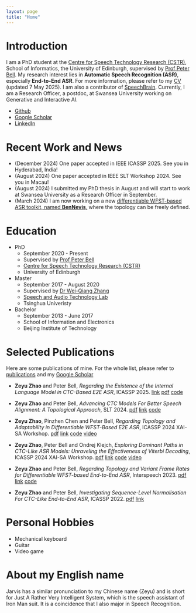 ```yaml
---
layout: page
title: "Home"
---
```


# Introduction

I am a PhD student at the [Centre for Speech Technology Research (CSTR)](https://www.cstr.ed.ac.uk/), School of Informatics, the University of Edinburgh, supervised by [Prof Peter Bell](https://homepages.inf.ed.ac.uk/pbell1/). 
My research interest lies in **Automatic Speech Recognition (ASR)**, especially **End-to-End ASR**. For more information, please refer to my [CV](https://zhaozeyu1995.github.io/pdf/cv.pdf) (updated 7 May 2025).
I am also a contributor of [SpeechBrain](https://speechbrain.github.io/).
Currently, I am a Research Officer, a postdoc, at Swansea University working on Generative and Interactive AI.

* [Github](https://github.com/ZhaoZeyu1995)
* [Google Scholar](https://scholar.google.com/citations?user=21mEZDMAAAAJ&hl=en)
* [LinkedIn](https://www.linkedin.com/in/zeyu-zhao-163a36101/)

# Recent Work and News

* (December 2024) One paper accepted in IEEE ICASSP 2025. See you in Hyderabad, India!
* (August 2024) One paper accepted in IEEE SLT Workshop 2024. See you in Macau!
* (August 2024) I submitted my PhD thesis in August and will start to work at Swansea University as a Research Officer in September.
* (March 2024) I am now working on a new [differentiable WFST-based ASR toolkit, named **BenNevis**,](https://github.com/ZhaoZeyu1995/BenNevis) where the topology can be freely defined.

# Education 

* PhD 
  * September 2020 - Present
  * Supervised by [Prof Peter Bell](https://homepages.inf.ed.ac.uk/pbell1/)
  * [Centre for Speech Technology Research (CSTR)](https://www.cstr.ed.ac.uk/)
  * University of Edinburgh
* Master
  * September 2017 - August 2020
  * Supervised by [Dr Wei-Qiang Zhang](http://web.ee.tsinghua.edu.cn/wqzhang/en/index.htm)
  * [Speech and Audio Technology Lab](http://web.ee.tsinghua.edu.cn/satlab/en/index.htm)
  * Tsinghua Univeristy
* Bachelor
  * September 2013 - June 2017
  * School of Information and Electronics
  * Beijing Institute of Technology

# Selected Publications

Here are some publications of mine. For the whole list, please refer to [publications](https://zhaozeyu1995.github.io/publications) and my [Google Scholar](https://scholar.google.com/citations?user=21mEZDMAAAAJ&hl=en)

* **Zeyu Zhao** and Peter Bell, *Regarding the Existence of the Internal Language Model in CTC-Based E2E ASR*, ICASSP 2025. [link](https://ieeexplore.ieee.org/document/10889577) [pdf](https://zhaozeyu1995.github.io/pdf/icassp2025.pdf) [code](https://github.com/ZhaoZeyu1995/BenNevis)

* **Zeyu Zhao** and Peter Bell, *Advancing CTC Models For Better Speech Alignment: A Topological Approach*, SLT 2024. [pdf](https://zhaozeyu1995.github.io/pdf/slt2024.pdf) [link](https://ieeexplore.ieee.org/document/10832327) [code](https://github.com/ZhaoZeyu1995/BenNevis)

* **Zeyu Zhao**, Pinzhen Chen and Peter Bell, *Regarding Topology and Adaptability in Differentiable WFST-Based E2E ASR*, ICASSP 2024 XAI-SA Workshop. [pdf](https://zhaozeyu1995.github.io/pdf/icassp2024-1.pdf) [link](https://ieeexplore.ieee.org/document/10669902?source=AUTHORALERT&dld=Z21haWwuY29t) [code](https://github.com/ZhaoZeyu1995/Waterfall) [video](https://www.youtube.com/watch?v=Hbp9fJebnjI&t=7s&ab_channel=XAI-SAWorkshop)

* **Zeyu Zhao**, Peter Bell and Ondrej Klejch, *Exploring Dominant Paths in CTC-Like ASR Models: Unraveling the Effectiveness of Viterbi Decoding*, ICASSP 2024 XAI-SA Workshop. [pdf](https://zhaozeyu1995.github.io/pdf/icassp2024-2.pdf) [link](https://ieeexplore.ieee.org/document/10669906?source=AUTHORALERT&dld=Z21haWwuY29t) [code](https://github.com/ZhaoZeyu1995/Waterfall) [video](https://www.youtube.com/watch?v=m9q6kh7YrlE&t=31s&ab_channel=XAI-SAWorkshop)

* **Zeyu Zhao** and Peter Bell, *Regarding Topology and Variant Frame Rates for Differentiable WFST-based End-to-End ASR*, Interspeech 2023. [pdf](https://zhaozeyu1995.github.io/pdf/interspeech2023-1.pdf) [link](https://www.isca-speech.org/archive/interspeech_2023/zhao23f_interspeech.html) [code](https://github.com/ZhaoZeyu1995/Waterfall)

* **Zeyu Zhao** and Peter Bell, *Investigating Sequence-Level Normalisation For CTC-Like End-to-End ASR*, ICASSP 2022. [pdf](https://zhaozeyu1995.github.io/pdf/Investigating_Sequence-Level_Normalisation_For_CTC-Like_End-to-End_ASR.pdf) [link](https://ieeexplore.ieee.org/abstract/document/9746821)


# Personal Hobbies

* Mechanical keyboard
* Guitar 
* Video game

# About my English name

Jarvis has a similar pronunciation to my Chinese name (Zeyu) and is short for Just A Rather Very Intelligent System, which is the speech assistant of Iron Man suit. It is a coincidence that I also major in Speech Recognition.
